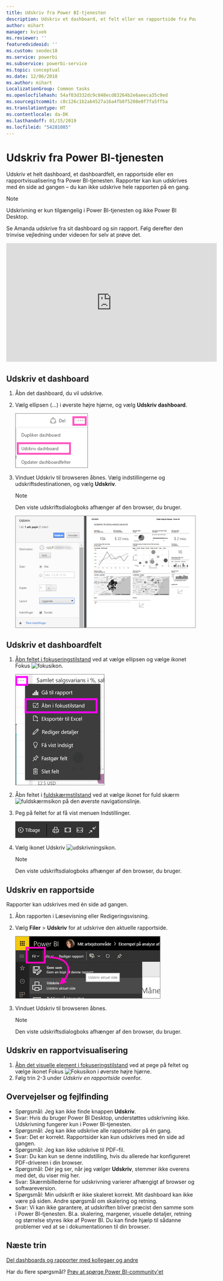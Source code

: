 ```yaml
---
title: Udskriv fra Power BI-tjenesten
description: Udskriv et dashboard, et felt eller en rapportside fra Power BI.
author: mihart
manager: kvivek
ms.reviewer: ''
featuredvideoid: ''
ms.custom: seodec18
ms.service: powerbi
ms.subservice: powerbi-service
ms.topic: conceptual
ms.date: 12/06/2018
ms.author: mihart
LocalizationGroup: Common tasks
ms.openlocfilehash: 54af03d332dc9c848ecd83264b2e6aeeca35c9ed
ms.sourcegitcommit: c8c126c1b2ab4527a16a4fb8f5208e0f7fa5ff5a
ms.translationtype: HT
ms.contentlocale: da-DK
ms.lasthandoff: 01/15/2019
ms.locfileid: "54281085"
---
```

# <a name="printing-from-power-bi-service"></a>Udskriv fra Power BI-tjenesten
Udskriv et helt dashboard, et dashboardfelt, en rapportside eller en rapportvisualisering fra Power BI-tjenesten. Rapporter kan kun udskrives med én side ad gangen – du kan ikke udskrive hele rapporten på en gang.

> [!NOTE]
> Udskrivning er kun tilgængelig i Power BI-tjenesten og ikke Power BI Desktop.
> 
> 

Se Amanda udskrive fra sit dashboard og sin rapport. Følg derefter den trinvise vejledning under videoen for selv at prøve det.

<iframe width="560" height="315" src="https://www.youtube.com/embed/jtlLGRKBvXY" frameborder="0" allowfullscreen></iframe>

## <a name="print-a-dashboard"></a>Udskriv et dashboard
1. Åbn det dashboard, du vil udskrive.
2. Vælg ellipsen (...) i øverste højre hjørne, og vælg **Udskriv dashboard**.
   
    ![Udskrivningsindstilling for dashboard](./media/end-user-print/pbi_print_dash_ellipses.png)
3. Vinduet Udskriv til browseren åbnes. Vælg indstillingerne og udskriftsdestinationen, og vælg **Udskriv**.
   
   > [!NOTE]
   > Den viste udskriftsdialogboks afhænger af den browser, du bruger.
   > 
   
    ![dialogboksen udskriv](./media/end-user-print/pbi_print_dash_new2.png)

## <a name="print-a-dashboard-tile"></a>Udskriv et dashboardfelt
1. [Åbn feltet i fokuseringstilstand](end-user-focus.md) ved at vælge ellipsen og vælge ikonet Fokus ![fokusikon](./media/end-user-print/power-bi-focus-icon.png).
   
    ![ellipsemenu](./media/end-user-print/menu-options.png)
2. Åbn feltet i [fuldskærmstilstand](end-user-focus.md) ved at vælge ikonet for fuld skærm ![fuldskærmsikon](./media/end-user-print/power-bi-full-screen-icon.png) på den øverste navigationslinje.
3. Peg på feltet for at få vist menuen Indstillinger.
   
    ![menu med indstillinger for fuld skærm](./media/end-user-print/menu-options-new.png)
4. Vælg ikonet Udskriv ![udskrivningsikon](./media/end-user-print/print-icon.png).     
   
   > [!NOTE]
   > Den viste udskriftsdialogboks afhænger af den browser, du bruger.
   > 
   > 

## <a name="print-a-report-page"></a>Udskriv en rapportside
Rapporter kan udskrives med én side ad gangen.

1. Åbn rapporten i Læsevisning eller Redigeringsvisning.
2. Vælg **Filer** > **Udskriv** for at udskrive den aktuelle rapportside.
   
    ![Power BI-filmenu](./media/end-user-print/power-bi-print.png)
3. Vinduet Udskriv til browseren åbnes.
   
   > [!NOTE]
   > Den viste udskriftsdialogboks afhænger af den browser, du bruger.
   > 
   > 

## <a name="print-a-report-visual"></a>Udskriv en rapportvisualisering
1. [Åbn det visuelle element i fokuseringstilstand](end-user-focus.md) ved at pege på feltet og vælge ikonet Fokus ![Fokusikon](./media/end-user-print/power-bi-focus-icon.png) i øverste højre hjørne.
2. Følg trin 2-3 under *Udskriv en rapportside* ovenfor.

## <a name="considerations-and-troubleshooting"></a>Overvejelser og fejlfinding
* Spørgsmål: Jeg kan ikke finde knappen **Udskriv**.    
* Svar: Hvis du bruger Power BI Desktop, understøttes udskrivning ikke.  Udskrivning fungerer kun i Power BI-tjenesten.
* Spørgsmål: Jeg kan ikke udskrive alle rapportsider på én gang.    
* Svar: Det er korrekt. Rapportsider kan kun udskrives med én side ad gangen.
* Spørgsmål: Jeg kan ikke udskrive til PDF-fil.    
* Svar: Du kan kun se denne indstilling, hvis du allerede har konfigureret PDF-driveren i din browser.    
* Spørgsmål: Dér jeg ser, når jeg vælger **Udskriv**, stemmer ikke overens med det, du viser mig her.    
* Svar: Skærmbillederne for udskrivning varierer afhængigt af browser og softwareversion.
* Spørgsmål: Min udskrift er ikke skaleret korrekt.  Mit dashboard kan ikke være på siden. Andre spørgsmål om skalering og retning.    
* Svar: Vi kan ikke garantere, at udskriften bliver præcist den samme som i Power BI-tjenesten. Bl.a. skalering, margener, visuelle detaljer, retning og størrelse styres ikke af Power BI. Du kan finde hjælp til sådanne problemer ved at se i dokumentationen til din browser.      

## <a name="next-steps"></a>Næste trin
[Del dashboards og rapporter med kollegaer og andre](../service-share-dashboards.md)

Har du flere spørgsmål? [Prøv at spørge Power BI-community'et](http://community.powerbi.com/)

